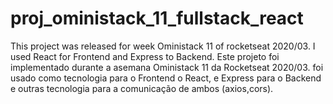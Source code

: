 # proj_oministack_11_fullstack_react
This project was released for week Oministack 11 of rocketseat 2020/03. I used React for Frontend and Express to Backend. 
Este projeto foi implementado durante a asemana Oministack 11 da Rocketseat 2020/03. foi usado como tecnologia para o Frontend o React, e Express para o Backend e outras tecnologia para a comunicação de ambos (axios,cors).
